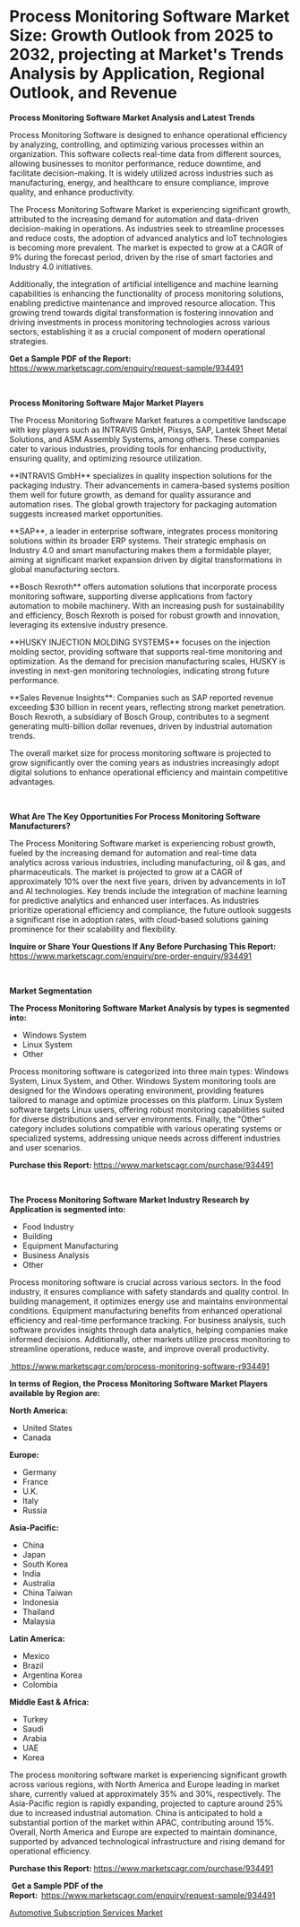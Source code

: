 <p><h1>Process Monitoring Software Market Size: Growth Outlook from 2025 to 2032, projecting at Market's Trends Analysis by Application, Regional Outlook, and Revenue</h1></p><p><strong>Process Monitoring Software Market Analysis and Latest Trends</strong></p>
<p><p>Process Monitoring Software is designed to enhance operational efficiency by analyzing, controlling, and optimizing various processes within an organization. This software collects real-time data from different sources, allowing businesses to monitor performance, reduce downtime, and facilitate decision-making. It is widely utilized across industries such as manufacturing, energy, and healthcare to ensure compliance, improve quality, and enhance productivity.</p><p>The Process Monitoring Software Market is experiencing significant growth, attributed to the increasing demand for automation and data-driven decision-making in operations. As industries seek to streamline processes and reduce costs, the adoption of advanced analytics and IoT technologies is becoming more prevalent. The market is expected to grow at a CAGR of 9% during the forecast period, driven by the rise of smart factories and Industry 4.0 initiatives. </p><p>Additionally, the integration of artificial intelligence and machine learning capabilities is enhancing the functionality of process monitoring solutions, enabling predictive maintenance and improved resource allocation. This growing trend towards digital transformation is fostering innovation and driving investments in process monitoring technologies across various sectors, establishing it as a crucial component of modern operational strategies.</p></p>
<p><strong>Get a Sample PDF of the Report:&nbsp;</strong> <a href="https://www.marketscagr.com/enquiry/request-sample/934491?utm_campaign=2462&utm_medium=2&utm_source=Github&utm_content=ia&utm_term=07032025&utm_id=process-monitoring-software">https://www.marketscagr.com/enquiry/request-sample/934491</a></p>
<p>&nbsp;</p>
<p><strong>Process Monitoring Software Major Market Players</strong></p>
<p><p>The Process Monitoring Software Market features a competitive landscape with key players such as INTRAVIS GmbH, Pixsys, SAP, Lantek Sheet Metal Solutions, and ASM Assembly Systems, among others. These companies cater to various industries, providing tools for enhancing productivity, ensuring quality, and optimizing resource utilization.</p><p>**INTRAVIS GmbH** specializes in quality inspection solutions for the packaging industry. Their advancements in camera-based systems position them well for future growth, as demand for quality assurance and automation rises. The global growth trajectory for packaging automation suggests increased market opportunities.</p><p>**SAP**, a leader in enterprise software, integrates process monitoring solutions within its broader ERP systems. Their strategic emphasis on Industry 4.0 and smart manufacturing makes them a formidable player, aiming at significant market expansion driven by digital transformations in global manufacturing sectors.</p><p>**Bosch Rexroth** offers automation solutions that incorporate process monitoring software, supporting diverse applications from factory automation to mobile machinery. With an increasing push for sustainability and efficiency, Bosch Rexroth is poised for robust growth and innovation, leveraging its extensive industry presence.</p><p>**HUSKY INJECTION MOLDING SYSTEMS** focuses on the injection molding sector, providing software that supports real-time monitoring and optimization. As the demand for precision manufacturing scales, HUSKY is investing in next-gen monitoring technologies, indicating strong future performance.</p><p>**Sales Revenue Insights**: Companies such as SAP reported revenue exceeding $30 billion in recent years, reflecting strong market penetration. Bosch Rexroth, a subsidiary of Bosch Group, contributes to a segment generating multi-billion dollar revenues, driven by industrial automation trends.</p><p>The overall market size for process monitoring software is projected to grow significantly over the coming years as industries increasingly adopt digital solutions to enhance operational efficiency and maintain competitive advantages.</p></p>
<p>&nbsp;</p>
<p><strong>What Are The Key Opportunities For Process Monitoring Software Manufacturers?</strong></p>
<p><p>The Process Monitoring Software market is experiencing robust growth, fueled by the increasing demand for automation and real-time data analytics across various industries, including manufacturing, oil & gas, and pharmaceuticals. The market is projected to grow at a CAGR of approximately 10% over the next five years, driven by advancements in IoT and AI technologies. Key trends include the integration of machine learning for predictive analytics and enhanced user interfaces. As industries prioritize operational efficiency and compliance, the future outlook suggests a significant rise in adoption rates, with cloud-based solutions gaining prominence for their scalability and flexibility.</p></p>
<p><strong>Inquire or Share Your Questions If Any Before Purchasing This Report:</strong> <a href="https://www.marketscagr.com/enquiry/pre-order-enquiry/934491?utm_campaign=2462&utm_medium=2&utm_source=Github&utm_content=ia&utm_term=07032025&utm_id=process-monitoring-software">https://www.marketscagr.com/enquiry/pre-order-enquiry/934491</a></p>
<p>&nbsp;</p>
<p><strong>Market Segmentation</strong></p>
<p><strong>The Process Monitoring Software Market Analysis by types is segmented into:</strong></p>
<p><ul><li>Windows System</li><li>Linux System</li><li>Other</li></ul></p>
<p><p>Process monitoring software is categorized into three main types: Windows System, Linux System, and Other. Windows System monitoring tools are designed for the Windows operating environment, providing features tailored to manage and optimize processes on this platform. Linux System software targets Linux users, offering robust monitoring capabilities suited for diverse distributions and server environments. Finally, the "Other" category includes solutions compatible with various operating systems or specialized systems, addressing unique needs across different industries and user scenarios.</p></p>
<p><strong>Purchase this Report:&nbsp;</strong><a href="https://www.marketscagr.com/purchase/934491?utm_campaign=2462&utm_medium=2&utm_source=Github&utm_content=ia&utm_term=07032025&utm_id=process-monitoring-software">https://www.marketscagr.com/purchase/934491</a></p>
<p>&nbsp;</p>
<p><strong>The Process Monitoring Software Market Industry Research by Application is segmented into:</strong></p>
<p><ul><li>Food Industry</li><li>Building</li><li>Equipment Manufacturing</li><li>Business Analysis</li><li>Other</li></ul></p>
<p><p>Process monitoring software is crucial across various sectors. In the food industry, it ensures compliance with safety standards and quality control. In building management, it optimizes energy use and maintains environmental conditions. Equipment manufacturing benefits from enhanced operational efficiency and real-time performance tracking. For business analysis, such software provides insights through data analytics, helping companies make informed decisions. Additionally, other markets utilize process monitoring to streamline operations, reduce waste, and improve overall productivity.</p></p>
<p><a href="https://www.marketscagr.com/process-monitoring-software-r934491?utm_campaign=2462&utm_medium=2&utm_source=Github&utm_content=ia&utm_term=07032025&utm_id=process-monitoring-software">&nbsp;https://www.marketscagr.com/process-monitoring-software-r934491</a></p>
<p><strong>In terms of Region, the Process Monitoring Software Market Players available by Region are:</strong></p>
<p>
    <p> <strong> North America: </strong>
        <ul>
            <li>United States</li>
            <li>Canada</li>
        </ul>
        </p> 
    <p> <strong> Europe: </strong>
        <ul>
            <li>Germany</li>
            <li>France</li>
            <li>U.K.</li>
            <li>Italy</li>
            <li>Russia</li>
        </ul>
        </p> 
    <p> <strong> Asia-Pacific: </strong>
        <ul>
            <li>China</li>
            <li>Japan</li>
            <li>South Korea</li>
            <li>India</li>
            <li>Australia</li>
            <li>China Taiwan</li>
            <li>Indonesia</li>
            <li>Thailand</li>
            <li>Malaysia</li>
        </ul>
        </p> 
    <p> <strong> Latin America: </strong>
        <ul>
            <li>Mexico</li>
            <li>Brazil</li>
            <li>Argentina Korea</li>
            <li>Colombia</li>
        </ul>
        </p> 
    <p> <strong> Middle East & Africa: </strong>
        <ul>
            <li>Turkey</li>
            <li>Saudi</li>
            <li>Arabia</li>
            <li>UAE</li>
            <li>Korea</li>
        </ul>
    </p>
    </p>
<p><p>The process monitoring software market is experiencing significant growth across various regions, with North America and Europe leading in market share, currently valued at approximately 35% and 30%, respectively. The Asia-Pacific region is rapidly expanding, projected to capture around 25% due to increased industrial automation. China is anticipated to hold a substantial portion of the market within APAC, contributing around 15%. Overall, North America and Europe are expected to maintain dominance, supported by advanced technological infrastructure and rising demand for operational efficiency.</p></p>
<p><strong>Purchase this Report: </strong><a href="https://www.marketscagr.com/purchase/934491?utm_campaign=2462&utm_medium=2&utm_source=Github&utm_content=ia&utm_term=07032025&utm_id=process-monitoring-software">https://www.marketscagr.com/purchase/934491</a></p>
<p>&nbsp;<strong>Get a Sample PDF of the Report:&nbsp;&nbsp;</strong><a href="https://www.marketscagr.com/enquiry/request-sample/934491?utm_campaign=2462&utm_medium=2&utm_source=Github&utm_content=ia&utm_term=07032025&utm_id=process-monitoring-software">https://www.marketscagr.com/enquiry/request-sample/934491</a></p>
<p><strong></strong></p>
<p><p><a href="https://github.com/kathiestrine5ty/Market-Research-Report-List-1/blob/main/automotive-subscription-services-market.md?utm_campaign=2462&utm_medium=2&utm_source=Github&utm_content=ia&utm_term=07032025&utm_id=process-monitoring-software">Automotive Subscription Services Market</a></p></p>